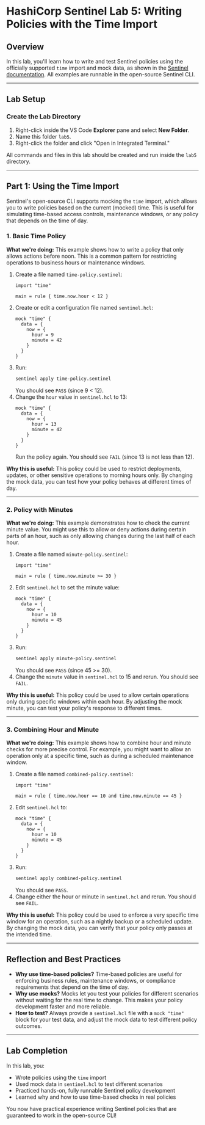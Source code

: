 # HashiCorp Sentinel Lab 5: Writing Policies with the Time Import

## Overview
In this lab, you'll learn how to write and test Sentinel policies using the officially supported `time` import and mock data, as shown in the [Sentinel documentation](https://developer.hashicorp.com/sentinel/docs/configuration#mock-imports). All examples are runnable in the open-source Sentinel CLI.

---

## Lab Setup

### Create the Lab Directory

1. Right-click inside the VS Code **Explorer** pane and select **New Folder**.
2. Name this folder `lab5`.
3. Right-click the folder and click "Open in Integrated Terminal."

All commands and files in this lab should be created and run inside the `lab5` directory.

---

## Part 1: Using the Time Import

Sentinel's open-source CLI supports mocking the `time` import, which allows you to write policies based on the current (mocked) time. This is useful for simulating time-based access controls, maintenance windows, or any policy that depends on the time of day.

### 1. Basic Time Policy

**What we're doing:**
This example shows how to write a policy that only allows actions before noon. This is a common pattern for restricting operations to business hours or maintenance windows.

1. Create a file named `time-policy.sentinel`:
   ```hcl
   import "time"
   
   main = rule { time.now.hour < 12 }
   ```
2. Create or edit a configuration file named `sentinel.hcl`:
   ```hcl
   mock "time" {
     data = {
       now = {
         hour = 9
         minute = 42
       }
     }
   }
   ```
3. Run:
   ```bash
   sentinel apply time-policy.sentinel
   ```
   You should see `PASS` (since 9 < 12).
4. Change the `hour` value in `sentinel.hcl` to 13:
   ```hcl
   mock "time" {
     data = {
       now = {
         hour = 13
         minute = 42
       }
     }
   }
   ```
   Run the policy again. You should see `FAIL` (since 13 is not less than 12).

**Why this is useful:**
This policy could be used to restrict deployments, updates, or other sensitive operations to morning hours only. By changing the mock data, you can test how your policy behaves at different times of day.

---

### 2. Policy with Minutes

**What we're doing:**
This example demonstrates how to check the current minute value. You might use this to allow or deny actions during certain parts of an hour, such as only allowing changes during the last half of each hour.

1. Create a file named `minute-policy.sentinel`:
   ```hcl
   import "time"
   
   main = rule { time.now.minute >= 30 }
   ```
2. Edit `sentinel.hcl` to set the minute value:
   ```hcl
   mock "time" {
     data = {
       now = {
         hour = 10
         minute = 45
       }
     }
   }
   ```
3. Run:
   ```bash
   sentinel apply minute-policy.sentinel
   ```
   You should see `PASS` (since 45 >= 30).
4. Change the `minute` value in `sentinel.hcl` to 15 and rerun. You should see `FAIL`.

**Why this is useful:**
This policy could be used to allow certain operations only during specific windows within each hour. By adjusting the mock minute, you can test your policy's response to different times.

---

### 3. Combining Hour and Minute

**What we're doing:**
This example shows how to combine hour and minute checks for more precise control. For example, you might want to allow an operation only at a specific time, such as during a scheduled maintenance window.

1. Create a file named `combined-policy.sentinel`:
   ```hcl
   import "time"
   
   main = rule { time.now.hour == 10 and time.now.minute == 45 }
   ```
2. Edit `sentinel.hcl` to:
   ```hcl
   mock "time" {
     data = {
       now = {
         hour = 10
         minute = 45
       }
     }
   }
   ```
3. Run:
   ```bash
   sentinel apply combined-policy.sentinel
   ```
   You should see `PASS`.
4. Change either the hour or minute in `sentinel.hcl` and rerun. You should see `FAIL`.

**Why this is useful:**
This policy could be used to enforce a very specific time window for an operation, such as a nightly backup or a scheduled update. By changing the mock data, you can verify that your policy only passes at the intended time.

---

## Reflection and Best Practices

- **Why use time-based policies?** Time-based policies are useful for enforcing business rules, maintenance windows, or compliance requirements that depend on the time of day.
- **Why use mocks?** Mocks let you test your policies for different scenarios without waiting for the real time to change. This makes your policy development faster and more reliable.
- **How to test?** Always provide a `sentinel.hcl` file with a `mock "time"` block for your test data, and adjust the mock data to test different policy outcomes.

---

## Lab Completion

In this lab, you:
- Wrote policies using the `time` import
- Used mock data in `sentinel.hcl` to test different scenarios
- Practiced hands-on, fully runnable Sentinel policy development
- Learned why and how to use time-based checks in real policies

You now have practical experience writing Sentinel policies that are guaranteed to work in the open-source CLI! 